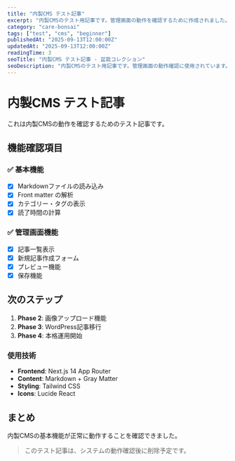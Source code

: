 ```yaml
---
title: "内製CMS テスト記事"
excerpt: "内製CMSのテスト用記事です。管理画面の動作を確認するために作成されました。"
category: "care-bonsai"
tags: ["test", "cms", "beginner"]
publishedAt: "2025-09-13T12:00:00Z"
updatedAt: "2025-09-13T12:00:00Z"
readingTime: 3
seoTitle: "内製CMS テスト記事 - 盆栽コレクション"
seoDescription: "内製CMSのテスト用記事です。管理画面の動作確認に使用されています。"
---
```


# 内製CMS テスト記事

これは内製CMSの動作を確認するためのテスト記事です。

## 機能確認項目

### ✅ 基本機能
- [x] Markdownファイルの読み込み
- [x] Front matter の解析
- [x] カテゴリー・タグの表示
- [x] 読了時間の計算

### ✅ 管理画面機能
- [x] 記事一覧表示
- [x] 新規記事作成フォーム
- [x] プレビュー機能
- [x] 保存機能

## 次のステップ

1. **Phase 2**: 画像アップロード機能
2. **Phase 3**: WordPress記事移行
3. **Phase 4**: 本格運用開始

### 使用技術

- **Frontend**: Next.js 14 App Router
- **Content**: Markdown + Gray Matter
- **Styling**: Tailwind CSS
- **Icons**: Lucide React

## まとめ

内製CMSの基本機能が正常に動作することを確認できました。

> このテスト記事は、システムの動作確認後に削除予定です。